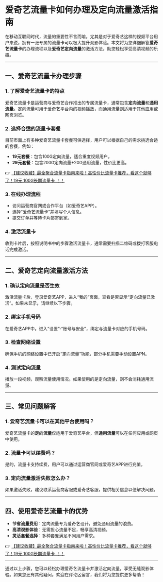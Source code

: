 # 爱奇艺流量卡如何办理及定向流量激活指南

在移动互联网时代，流量的重要性不言而喻，尤其是对于爱奇艺这样的视频平台用户来说，拥有一张专属的流量卡可以极大提升观影体验。本文将为您详细解答**爱奇艺流量卡**的办理流程以及**爱奇艺定向流量**的激活方法，助您轻松享受高清视频的乐趣。

---

## 一、爱奇艺流量卡办理步骤

### 1. 了解爱奇艺流量卡的特点
爱奇艺流量卡是运营商与爱奇艺合作推出的专属流量卡，通常包含**定向流量**和**通用流量**。定向流量可用于爱奇艺平台内的视频播放，而通用流量则适用于其他应用或网页浏览。

### 2. 选择合适的流量卡套餐
目前市面上有多种爱奇艺流量卡套餐可供选择，用户可以根据自己的需求挑选合适的套餐。例如：
- **19元套餐**：包含100G定向流量，适合重度视频用户。
- **29元套餐**：包含200G定向流量+20G通用流量，性价比更高。

👉 [【建议收藏】最全聚合流量卡指南来啦！高性价比流量卡推荐，看这个就够了！19元 100G长期流量卡 ！！](https://bit.ly/Liuliangka)

### 3. 在线办理流程
- 访问运营商官网或合作平台（如爱奇艺APP）。
- 选择“爱奇艺流量卡”并填写个人信息。
- 提交订单并等待卡片邮寄到家。

### 4. 激活流量卡
收到卡片后，按照说明书中的步骤激活流量卡，通常需要扫描二维码或拨打客服电话完成激活。

---

## 二、爱奇艺定向流量激活方法

### 1. 确认定向流量是否生效
激活流量卡后，登录爱奇艺APP，进入“我的”页面，查看是否显示“定向流量已激活”。如果未显示，请继续以下步骤。

### 2. 绑定手机号码
在爱奇艺APP中，进入“设置”-“账号与安全”，绑定与流量卡对应的手机号码。

### 3. 检查网络设置
确保手机的网络设置中已开启“定向流量”功能，部分手机需要手动设置APN。

### 4. 测试定向流量
播放一段视频，观察流量使用情况。如果使用的是定向流量，则不会消耗通用流量。

---

## 三、常见问题解答

### 1. 爱奇艺流量卡可以在其他平台使用吗？
爱奇艺流量卡的**定向流量**仅适用于爱奇艺平台，但**通用流量**可以在任何应用或网页中使用。

### 2. 流量卡可以续费吗？
是的，流量卡支持续费，用户可以通过运营商官网或爱奇艺APP进行充值。

### 3. 定向流量激活失败怎么办？
如果激活失败，建议联系运营商客服或爱奇艺客服，提供相关信息以便解决问题。

---

## 四、使用爱奇艺流量卡的优势

- **节省流量费用**：定向流量专为爱奇艺设计，避免通用流量的浪费。
- **高清观影体验**：无需担心流量不足，畅享高清视频。
- **灵活套餐选择**：多种套餐满足不同用户需求。

👉 [【建议收藏】最全聚合流量卡指南来啦！高性价比流量卡推荐，看这个就够了！19元 100G长期流量卡 ！！](https://bit.ly/Liuliangka)

---

通过以上步骤，您可以轻松办理爱奇艺流量卡并激活定向流量，享受无缝观影体验。如果您还有其他疑问，欢迎在评论区留言，我们将为您提供更多帮助！